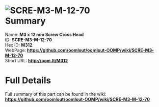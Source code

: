 
![SCRE-M3-M-12-70](https://github.com/oomlout/oomlout-OOMP/blob/master/parts/SCRE-M3-M-12-70/SCRE-M3-M-12-70_420.jpg)   
Summary
=================
  
Name: __M3 x 12 mm Screw Cross Head__    
ID: __SCRE-M3-M-12-70__   
Hex ID: __M312__   
WebPage: __https://github.com/oomlout/oomlout-OOMP/wiki/SCRE-M3-M-12-70__   
Short URL: __http://oom.lt/M312__   

Full Details
==========================
Full summary of this part can be found in the wiki:   
__https://github.com/oomlout/oomlout-OOMP/wiki/SCRE-M3-M-12-70__    

